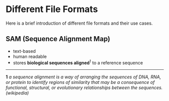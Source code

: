 # Different File Formats
Here is a brief introduction of different file formats and their use cases.

## SAM (Sequence Alignment Map)
- text-based
- human readable
- stores **biological sequences aligned**<sup>1</sup> to a reference sequence 
















-------------
**1** *a sequence alignment is a way of arranging the sequences of DNA, RNA, or protein to identify regions of similarity that may be a consequence of functional, structural, or evolutionary relationships between the sequences. (wikipedia)*
